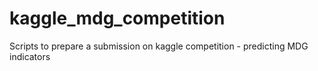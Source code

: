 # kaggle_mdg_competition
Scripts to prepare a submission on kaggle competition - predicting MDG indicators
